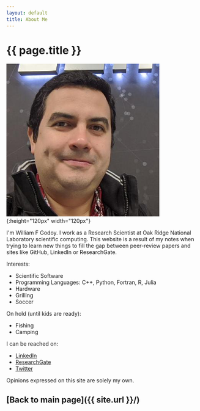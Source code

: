 ```yaml
---
layout: default
title: About Me
---
```


# {{ page.title }}

![](./images/williamfgc_pic.jpeg){:height="120px" width="120px"}


I'm William F Godoy. I work as a Research Scientist at Oak Ridge National Laboratory  scientific computing.
This website is a result of my notes when trying to learn new things to fill the gap between peer-review papers and sites like GitHub, LinkedIn or ResearchGate.

Interests:
  - Scientific Software
  - Programming Languages: C++, Python, Fortran, R, Julia
  - Hardware
  - Grilling
  - Soccer

On hold (until kids are ready):
  - Fishing
  - Camping
   
I can be reached on:
- [LinkedIn](https://www.linkedin.com/in/william-f-godoy-7326a351/)
- [ResearchGate](https://www.researchgate.net/profile/William_Godoy2)
- [Twitter](https://twitter.com/WilliamFGodoy1)


Opinions expressed on this site are solely my own.

## [Back to main page]({{ site.url }}/)

